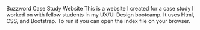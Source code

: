 Buzzword Case Study Website
This is a website I created for a case study I worked on with fellow students in my UX/UI Design bootcamp. It uses Html, CSS, and Bootstrap. 
To run it you can open the index file on your browser.
